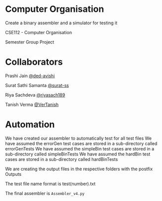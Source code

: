 # Computer Organisation
Create a binary assembler and a simulator for testing it

CSE112 - Computer Organisation

Semester Group Project

# Collaborators
Prashi Jain [@ded-avishi](https://www.github.com/ded-avishi)

Surat Sathi Samanta [@surat-ss](https://www.github.com/surat-ss)

Riya Sachdeva [@riyasach189](https://www.github.com/riyasach189)

Tanish Verma [@VerTanish](https://www.github.com/vertanish)

# Automation

We have created our assembler to automatically test for all test files
We have assumed the errorGen test cases are stored in a sub-directory called errorGenTests
We have assumed the simpleBin test cases are stored in a sub-directory called simpleBinTests
We have assumed the hardBin test cases are stored in a sub-directory called hardBinTests

We are creating the output files in the respective folders with the postfix Outputs

The test file name format is test(number).txt

The final assembler is `Assembler_v4.py`